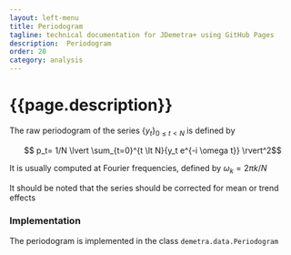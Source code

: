 ```yaml
---
layout: left-menu
title: Periodogram
tagline: technical documentation for JDemetra+ using GitHub Pages
description:  Periodogram
order: 20
category: analysis
---
```

# {{page.description}}

The raw periodogram of the series $\lbrace y_t\rbrace_{0 \le t \lt N}$ is defined by 

$$ p_t= 1/N \lvert \sum_{t=0}^{t \lt N}{y_t e^{-i \omega t}} \rvert^2$$

It is usually computed at Fourier frequencies, defined by $\omega_k=2\pi k/N$

It should be noted that the series should be corrected for mean or trend effects

### Implementation

The periodogram is implemented in the class `demetra.data.Periodogram`


